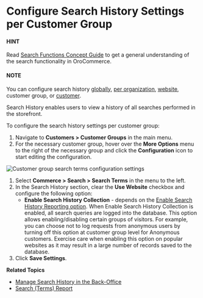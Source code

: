 <a id="user-guide-customer-groups-configuration-settings-search"></a>

# Configure Search History Settings per Customer Group

#### HINT
Read [Search Functions Concept Guide](../../../../../../concept-guides/catalog-promotions/search/index.md#user-guide-getting-started-search) to get a general understanding of the search functionality in OroCommerce.

#### NOTE
You can configure search history [globally](../../../../../system/configuration/commerce/search/search-terms.md#configuration-guide-commerce-configuration-search-history), [per organization](../../../../../system/user-management/organizations/org-configuration/commerce/search/org-search-terms.md#organization-commerce-configuration-search-history), [website](../../../../../system/websites/web-configuration/commerce/search/website-search-terms.md#configuration-website-commerce-search-history), customer group, or [customer](../../../../customers/customer-configuration/commerce/search/customer-search-settings.md#user-guide-customers-search-settings).

Search History enables users to view a history of all searches performed in the storefront.

To configure the search history settings per customer group:

1. Navigate to **Customers > Customer Groups** in the main menu.
2. For the necessary customer group, hover over the <i class="fa fa-ellipsis-h fa-lg" aria-hidden="true"></i> **More Options** menu to the right of the necessary group and click the <i class="fas fa-cog" aria-hidden="true"></i> **Configuration** icon to start editing the configuration.

![Customer group search terms configuration settings](user/img/customers/customer_groups/configuration/customer-group-config-search.png)
1. Select **Commerce > Search > Search Terms** in the menu to the left.
2. In the Search History section, clear the **Use Website** checkbox and configure the following option:
   * **Enable Search History Collection** - depends on the [Enable Search History Reporting option](../../../../../system/configuration/commerce/search/search-terms.md#configuration-guide-commerce-configuration-search-history). When Enable Search History Collection is enabled, all search queries are logged into the database. This option allows enabling/disabling certain groups of visitors. For example, you can choose not to log requests from anonymous users by turning off this option at customer group level for Anonymous customers. Exercise care when enabling this option on popular websites as it may result in a large number of records saved to the database.
3. Click **Save Settings**.

**Related Topics**

* [Manage Search History in the Back-Office](../../../../../marketing/search/index.md#user-guide-search-search-history)
* [Search (Terms) Report](../../../../../reports-segments/reports/search-report.md#user-guide-search-terms-report)

<!-- fa-bars = fa-navicon -->
<!-- Ic Tiles is used as Set As Default in saved views, and as tiles in display layout options -->
<!-- IcPencil refers to Rename in Commerce and Inline Editing in CRM -->
<!-- Check mark in the square. -->
<!-- SortDesc is also used as drop-down arrow -->
<!-- A -->
<!-- B -->
<!-- C -->
<!-- D -->
<!-- E -->
<!-- F -->
<!-- G -->
<!-- H -->
<!-- I -->
<!-- L -->
<!-- M -->
<!-- P -->
<!-- R -->
<!-- S -->
<!-- T -->
<!-- U -->
<!-- Z -->

